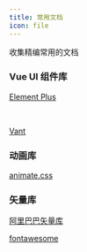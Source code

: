 ```yaml
---
title: 常用文档
icon: file
---
```


收集精编常用的文档

### Vue UI 组件库

[Element Plus](https://element-plus.org/zh-CN/)

<br/>

[Vant](https://vant-ui.github.io/vant/#/zh-CN)

### 动画库

[animate.css](https://animate.style/)

### 矢量库

[阿里巴巴矢量库](https://www.iconfont.cn/)
<br/>

[fontawesome](https://fontawesome.com/)


 <style>

 </style>

  